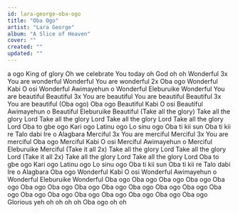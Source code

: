 ```yaml
---
id: lara-george-oba-ogo
title: "Oba Ogo"
artist: "Lara George"
album: "A Slice of Heaven"
cover: ""
created: ""
updated: ""
---
```


a ogo
King of glory
Oh we celebrate You today oh God oh oh
Wonderful 3x
You are wonderful
Wonderful You are wonderful 2x
Oba ogo
Wonderful
Kabi O osi
Wonderful
Awimayehun o
Wonderful
Eleburuike
Wonderful
You are beautiful
Beautiful 3x You are beautiful
You are beautiful
Beautiful 3x You are beautiful
(Oba ogo) Oba ogo
Beautiful
Kabi O osi
Beautiful
Awimayehun o
Beautiful
Eleburuike
Beautiful
(Take all the glory) Take all the glory Lord
Take all the glory Lord
Take all the glory Lord
Take all the glory Lord
Oba to gbe ogo
Kari ogo
Latinu ogo
Lo sinu ogo
Oba ti kii sun
Oba ti kii re
Talo dabi Ire o
Alagbara
Merciful 3x You are merciful
Merciful 3x You are merciful
Oba ogo
Merciful
Kabi O osi
Merciful
Awimayehun o
Merciful
Eleburuike
Merciful
(Take it all 2x) Take all the glory Lord
Take all the glory Lord
(Take it all 2x) Take all the glory Lord
Take all the glory Lord
Oba to gbe ogo
Kari ogo
Latinu ogo
Lo sinu ogo
Oba ti kii sun
Oba ti kii re
Talo dabi Ire o
Alagbara
Oba ogo
Wonderful
Kabi O osi
Wonderful
Awimayehun o
Wonderful
Eleburuike
Wonderful
Oba ogo
Oba ogo
Oba ogo
Oba ogo
Oba ogo
Oba ogo
Oba ogo
Oba ogo
Oba ogo
Oba ogo
Oba ogo
Oba ogo
Oba ogo
Oba ogo
Oba ogo
Oba ogo
Oba ogo
Oba ogo
Oba ogo
Oba ogo
Glorious yeh oh oh oh oh
Oba ogo oh oh